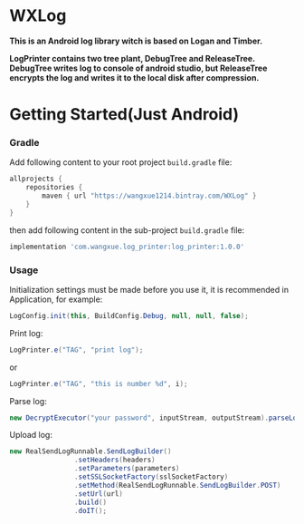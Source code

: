 # WXLog
**This is an Android log library witch is based on Logan and Timber.**


**LogPrinter contains two tree plant, DebugTree and ReleaseTree. DebugTree writes log to console of android studio, but ReleaseTree encrypts the log and writes it to the local disk after compression.**

# Getting Started(Just Android)

### Gradle 

Add following content to your root project `build.gradle` file:

```groovy
allprojects {
    repositories {
        maven { url "https://wangxue1214.bintray.com/WXLog" }
    }
}
```

then add following content in the sub-project `build.gradle` file:

```groovy
implementation 'com.wangxue.log_printer:log_printer:1.0.0'
```

### Usage

Initialization settings must be made before you use it, it is recommended in Application, for example:

```java
LogConfig.init(this, BuildConfig.Debug, null, null, false);
```

Print log:
```java
LogPrinter.e("TAG", "print log");
```
or
```java
LogPrinter.e("TAG", "this is number %d", i);
```

Parse log:
```java
new DecryptExecutor("your password", inputStream, outputStream).parseLog();
```

Upload log:
```java
new RealSendLogRunnable.SendLogBuilder()
                .setHeaders(headers)
                .setParameters(parameters)
                .setSSLSocketFactory(sslSocketFactory)
                .setMethod(RealSendLogRunnable.SendLogBuilder.POST)
                .setUrl(url)
                .build()
                .doIT();
```                
